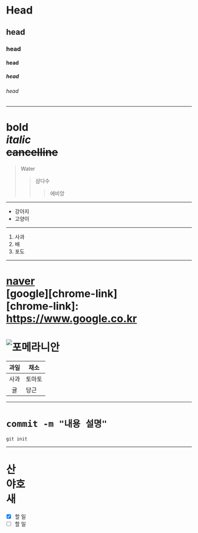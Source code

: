 # Head
## head
### head
#### head
##### head
###### head
---
**bold**  
*italic*  
~~cancelline~~   
===
> Water   
>> 삼다수   
>>> 에비앙   
---
* 강아지
* 고양이
---
1. 사과
2. 배
3. 포도
---
[naver](https://www.naver.com)  
[google][chrome-link]   
[chrome-link]: https://www.google.co.kr  
===
![포메라니안](https://biz.chosun.com/resizer/2aumev67xZWwmbRagGNpHqA5dhI=/430x268/smart/cloudfront-ap-northeast-1.images.arcpublishing.com/chosunbiz/4LRZUOQKVJZWIGE7PP5ZAYX7B4.jpg)
===
|과일|채소|
|:--:|--|
|사과|토마토|
|귤|당근|
---
`commit -m "내용 설명"`
===
```
git init
```
---
산   
    야호   
    새
===
- [x] 할 일
- [ ] 할 일